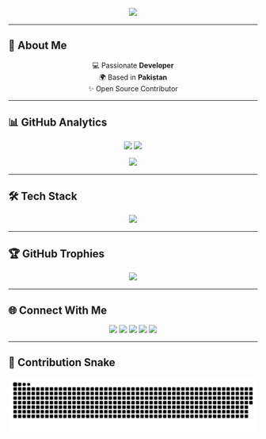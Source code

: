 <!-- Typing SVG -->
<p align="center">
  <img src="https://readme-typing-svg.herokuapp.com?size=28&duration=3000&color=00F0FF&center=true&vCenter=true&width=700&lines=Hi+%F0%9F%91%8B%2C+I'm+Syed+Muhammad+Ibrahim;MERN+Stack+Developer+%F0%9F%92%BB;Laravel+Developer+⚡;Open+Source+Enthusiast+🌍;Always+Learning+New+Things+🚀" />
</p>

---

## 🚀 About Me
<p align="center">
  💻 Passionate <b> Developer</b> <br/>
  🌍 Based in <b>Pakistan</b> <br/>
  ✨ Open Source Contributor
</p>

---

## 📊 GitHub Analytics

<p align="center">
  <img src="https://github-readme-stats.vercel.app/api?username=NxSYED-ux&show_icons=true&theme=radical&hide_border=true&bg_color=0D1117&title_color=FF00FF&icon_color=00EFFF" height="165"/>

  <img src="https://github-readme-streak-stats.herokuapp.com?user=NxSYED-ux&theme=radical&hide_border=true&background=0D1117&ring=00EFFF&fire=FF00FF&currStreakLabel=FF00FF" height="165"/>
</p>

<p align="center">
  <img src="https://github-readme-stats.vercel.app/api/top-langs/?username=NxSYED-ux&layout=compact&theme=radical&hide_border=true&bg_color=0D1117&title_color=FF00FF" height="150"/>
</p>

---

## 🛠 Tech Stack
<p align="center">
  <img src="https://skillicons.dev/icons?i=js,react,nodejs,express,mongodb,php,laravel,mysql,html,css,tailwind,github,vscode,figma" />
</p>

---

## 🏆 GitHub Trophies
<p align="center">
  <img src="https://github-profile-trophy.vercel.app/?username=NxSYED-ux&theme=radical&no-frame=true&row=1&column=7&margin-w=15&margin-h=15"/>
</p>

---

## 🌐 Connect With Me
<p align="center">
  <a href="https://instagram.com/syed_7_2_9" target="_blank"><img src="https://img.shields.io/badge/Instagram-%23FF0095.svg?&style=for-the-badge&logo=instagram&logoColor=white" /></a>
  <a href="https://facebook.com/syed.ibrahim.717159" target="_blank"><img src="https://img.shields.io/badge/Facebook-%230066FF.svg?&style=for-the-badge&logo=facebook&logoColor=white" /></a>
  <a href="mailto:syedmu729@gmail.com" target="_blank"><img src="https://img.shields.io/badge/Gmail-%23FF3E30.svg?&style=for-the-badge&logo=gmail&logoColor=white" /></a>
  <a href="https://www.linkedin.com/in/syed-muhammad-ibrahim-741279251/" target="_blank"><img src="https://img.shields.io/badge/LinkedIn-%2300A0DC.svg?&style=for-the-badge&logo=linkedin&logoColor=white" /></a>
  <a href="https://github.com/NxSYED-ux" target="_blank"><img src="https://img.shields.io/badge/GitHub-%23181717.svg?&style=for-the-badge&logo=github&logoColor=white" /></a>
</p>

---

## 🐍 Contribution Snake 
<p align="center"> 
  <img src="https://raw.githubusercontent.com/NxSYED-ux/NxSYED-ux/main/github-contribution-grid-snake.svg" alt="Contribution Snake" /> 
</p>

